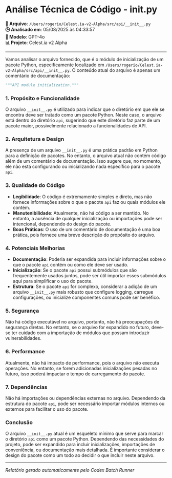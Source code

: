 # Análise Técnica de Código - __init__.py

**📁 Arquivo**: `/Users/rogerio/Celest.ia-v2-Alpha/src/api/__init__.py`  
**🕒 Analisado em**: 05/08/2025 às 04:33:57  
**🤖 Modelo**: GPT-4o  
**📊 Projeto**: Celest.ia v2 Alpha  

---

Vamos analisar o arquivo fornecido, que é o módulo de inicialização de um pacote Python, especificamente localizado em `/Users/rogerio/Celest.ia-v2-Alpha/src/api/__init__.py`. O conteúdo atual do arquivo é apenas um comentário de documentação:

```python
"""API module initialization."""
```

### 1. Propósito e Funcionalidade
O arquivo `__init__.py` é utilizado para indicar que o diretório em que ele se encontra deve ser tratado como um pacote Python. Neste caso, o arquivo está dentro do diretório `api`, sugerindo que este diretório faz parte de um pacote maior, possivelmente relacionado a funcionalidades de API.

### 2. Arquitetura e Design
A presença de um arquivo `__init__.py` é uma prática padrão em Python para a definição de pacotes. No entanto, o arquivo atual não contém código além de um comentário de documentação. Isso sugere que, no momento, ele não está configurando ou inicializando nada específico para o pacote `api`.

### 3. Qualidade do Código
- **Legibilidade**: O código é extremamente simples e direto, mas não fornece informações sobre o que o pacote `api` faz ou quais módulos ele contém.
- **Manutenibilidade**: Atualmente, não há código a ser mantido. No entanto, a ausência de qualquer inicialização ou importações pode ser intencional, dependendo do design do pacote.
- **Boas Práticas**: O uso de um comentário de documentação é uma boa prática, pois fornece uma breve descrição do propósito do arquivo.

### 4. Potenciais Melhorias
- **Documentação**: Poderia ser expandida para incluir informações sobre o que o pacote `api` contém ou como ele deve ser usado.
- **Inicialização**: Se o pacote `api` possui submódulos que são frequentemente usados juntos, pode ser útil importar esses submódulos aqui para simplificar o uso do pacote.
- **Estrutura**: Se o pacote `api` for complexo, considerar a adição de um arquivo `__init__.py` mais robusto que configure logging, carregue configurações, ou inicialize componentes comuns pode ser benéfico.

### 5. Segurança
Não há código executável no arquivo, portanto, não há preocupações de segurança diretas. No entanto, se o arquivo for expandido no futuro, deve-se ter cuidado com a importação de módulos que possam introduzir vulnerabilidades.

### 6. Performance
Atualmente, não há impacto de performance, pois o arquivo não executa operações. No entanto, se forem adicionadas inicializações pesadas no futuro, isso poderá impactar o tempo de carregamento do pacote.

### 7. Dependências
Não há importações ou dependências externas no arquivo. Dependendo da estrutura do pacote `api`, pode ser necessário importar módulos internos ou externos para facilitar o uso do pacote.

### Conclusão
O arquivo `__init__.py` atual é um esqueleto mínimo que serve para marcar o diretório `api` como um pacote Python. Dependendo das necessidades do projeto, pode ser expandido para incluir inicializações, importações de conveniência, ou documentação mais detalhada. É importante considerar o design do pacote como um todo ao decidir o que incluir neste arquivo.

---

*Relatório gerado automaticamente pelo Codex Batch Runner*
